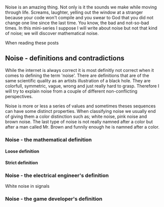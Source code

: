 Noise is an amazing thing. Not only is it the sounds we make while moving through life. Screams, laughter, yelling out the window at a stranger because your code won't compile and you swear to God that you did not change one line since the last time. You know, the bad and not-so-bad times. In this mini-series I suppose I will write about noise but not that kind of noise; we will discover mathematical noise.

When reading these posts 

## Noise - definitions and contradictions
While the internet is always correct it is most definitly not correct when it comes to defining the term 'noise'. There are definitions that are of the same scientific quality as an artists illustration of a black hole. They are colorfull, symmetric, vague, wrong and just really hard to grasp. Therefore I will try to explain noise from a couple of different non-conflicting perspectives.

Noise is more or less a series of values and sometimes theses sequences can have some distinct properties. When classifying noise we usually end of giving them a color distinction such as; white noise, pink noise and brown noise. The last type of noise is not really namned after a color but after a man called Mr. Brown and funnily enough he is namned after a color.

### Noise - the mathematical definition
#### Loose definition

#### Strict definition

### Noise - the electrical engineer's definition
White noise in signals

### Noise - the game developer's definition
